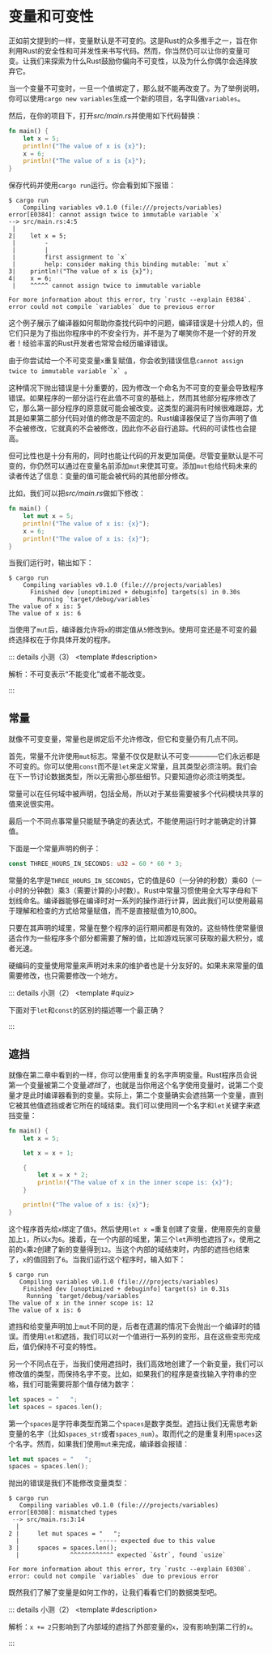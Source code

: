 <script setup>
import {
  QuizProvider,
  Quiz,
  RadioHolder,
  Radio,
  IsCompile,
  IsCompileText,
  Input
} from "../../components/quiz"

</script>

# 变量和可变性

正如前文提到的一样，变量默认是不可变的。这是Rust的众多推手之一，旨在你利用Rust的安全性和可并发性来书写代码。然而，你当然仍可以让你的变量可变。让我们来探索为什么Rust鼓励你偏向不可变性，以及为什么你偶尔会选择放弃它。

当一个变量不可变时，一旦一个值绑定了，那么就不能再改变了。为了举例说明，你可以使用`cargo new variables`生成一个新的项目，名字叫做`variables`。

然后，在你的项目下，打开*src/main.rs*并使用如下代码替换：

```rust
fn main() {
    let x = 5;
    println!("The value of x is {x}");
    x = 6;
    println!("The value of x is {x}");
}
```

保存代码并使用`cargo run`运行。你会看到如下报错：

```
$ cargo run
    Compiling variables v0.1.0 (file:///projects/variables)
error[E0384]: cannot assign twice to immutable variable `x`
--> src/main.rs:4:5
 |
2|    let x = 5;
 |        -
 |        |
 |        first assignment to `x`
 |        help: consider making this binding mutable: `mut x`
3|    println!("The value of x is {x}");
4|    x = 6;
 |    ^^^^^ cannot assign twice to immutable variable

For more information about this error, try `rustc --explain E0384`.
error could not compile `variables` due to previous error
```

这个例子展示了编译器如何帮助你查找代码中的问题，编译错误是十分烦人的，但它们只是为了指出你程序中的不安全行为，并不是为了嘲笑你不是一个好的开发者！经验丰富的Rust开发者也常常会经历编译错误。

由于你尝试给一个不可变变量`x`重复赋值，你会收到错误信息``cannot assign twice to immutable variable `x` ``。

这种情况下抛出错误是十分重要的，因为修改一个命名为不可变的变量会导致程序错误。如果程序的一部分运行在此值不可变的基础上，然而其他部分程序修改了它，那么第一部分程序的原意就可能会被改变。这类型的漏洞有时候很难跟踪，尤其是如果第二部分代码对值的修改是不固定的。Rust编译器保证了当你声明了值不会被修改，它就真的不会被修改，因此你不必自行追踪。代码的可读性也会提高。

但可比性也是十分有用的，同时也能让代码的开发更加简便。尽管变量默认是不可变的，你仍然可以通过在变量名前添加`mut`来使其可变。添加`mut`也给代码未来的读者传达了信息：变量的值可能会被代码的其他部分修改。

比如，我们可以把*src/main.rs*做如下修改：

```rust
fn main() {
    let mut x = 5;
    println!("The value of x is: {x}");
    x = 6;
    println!("The value of x is: {x}");
}
```

当我们运行时，输出如下：

```
$ cargo run
    Compiling variables v0.1.0 (file:///projects/variables)
      Finished dev [unoptimized + debuginfo] targets(s) in 0.30s
        Running `target/debug/variables`
The value of x is: 5
The value of x is: 6
```

当使用了`mut`后，编译器允许将`x`的绑定值从`5`修改到`6`。使用可变还是不可变的最终选择权在于你具体开发的程序。

::: details 小测（3）
<QuizProvider>
<Quiz>
<template #description>

解析：不可变表示“不能变化”或者不能改变。

</template>
<template #quiz>

以下哪一项对“变量x是不可变的”的描述最正确？

<RadioHolder>
<Radio label="x在赋值后不能被修改" answer />
<Radio label="在定义后，x最多只能被修改一次" />
<Radio label="x储存在内存中一片不可被修改的区域" />
<Radio label="你不能创建x的引用" />
</RadioHolder>

</template>
</Quiz>

<Quiz>
<template #description>

解析：比如，你可以使用如下代码创建一个可变变量：`let mut x = 1`。

</template>
<template #quiz>

在`let`后要使用什么关键字来标识一个变量是可变的？

<Input answer="mut" />

</template>
</Quiz>

<Quiz>
<template #quiz>

<IsCompileText />

```rust
fn main() {
    let x = 1;
    println!("{x}");
    x += 1;
    println!("{x}");
}
```

<IsCompile
  :answer="{ compiled: false }"
/>

</template>
</Quiz>
</QuizProvider>
:::

## 常量

就像不可变变量，常量也是绑定后不允许修改，但它和变量仍有几点不同。

首先，常量不允许使用`mut`标志。常量不仅仅是默认不可变————它们永远都是不可变的。你可以使用`const`而不是`let`来定义常量，且其类型必须注明。我们会在下一节讨论数据类型，所以无需担心那些细节。只要知道你必须注明类型。

常量可以在任何域中被声明，包括全局，所以对于某些需要被多个代码模块共享的值来说很实用。

最后一个不同点事常量只能赋予确定的表达式，不能使用运行时才能确定的计算值。

下面是一个常量声明的例子：

```rust
const THREE_HOURS_IN_SECONDS: u32 = 60 * 60 * 3;
```

常量的名字是`THREE_HOURS_IN_SECONDS`，它的值是60（一分钟的秒数）乘60（一小时的分钟数）乘3（需要计算的小时数）。Rust中常量习惯使用全大写字母和下划线命名。编译器能够在编译时对一系列的操作进行计算，因此我们可以使用最易于理解和检查的方式给常量赋值，而不是直接赋值为10,800。

只要在其声明的域里，常量在整个程序的运行期间都是有效的。这些特性使常量很适合作为一些程序多个部分都需要了解的值，比如游戏玩家可获取的最大积分，或者光速。

硬编码的变量使用常量来声明对未来的维护者也是十分友好的。如果未来常量的值需要修改，也只需要修改一个地方。

::: details 小测（2）
<QuizProvider>
<Quiz>
<template #quiz>

下面对于`let`和`const`的区别的描述哪一个最正确？

<RadioHolder>
<Radio label="如果一个常量没有使用大写蛇形命名法，编译器会报错" />
<Radio label="它们只是声明变量的不同方式，语义相同" />
<Radio label="const可以在全局声明，let只能在函数中声明" />
<Radio label="const只能赋值为字面量，不能用表达式赋值" />
</RadioHolder>

</template>
</Quiz>

<Quiz>
<template #description>

解析：`const`可以在函数外、使用规定的计算生命。

</template>
<template #quiz>

<IsCompileText />

```rust
const TWO: u32 = 1 + 1;
fn main() {
    println!("{TWO}");
}
```

<IsCompile
  :answer="{
    compiled: true,
    result: '2'
  }"
/>

</template>
</Quiz>
</QuizProvider>
:::

## 遮挡

就像在第二章中看到的一样，你可以使用重复的名字声明变量。Rust程序员会说第一个变量被第二个变量*遮挡*了，也就是当你用这个名字使用变量时，说第二个变量才是此时编译器看到的变量。实际上，第二个变量确实会遮挡第一个变量，直到它被其他值遮挡或者它所在的域结束。我们可以使用同一个名字和`let`关键字来遮挡变量：

```rust
fn main() {
    let x = 5;

    let x = x + 1;

    {
        let x = x * 2;
        println!("The value of x in the inner scope is: {x}");
    }

    println!("The value of x is: {x}");
}
```

这个程序首先给`x`绑定了值`5`。然后使用`let x =`重复创建了变量，使用原先的变量加上`1`，所以`x`为`6`。接着，在一个内部的域里，第三个`let`声明也遮挡了`x`，使用之前的`x`乘`2`创建了新的变量得到`12`。当这个内部的域结束时，内部的遮挡也结束了，`x`的值回到了`6`。当我们运行这个程序时，输入如下：

```
$ cargo run
   Compiling variables v0.1.0 (file:///projects/variables)
    Finished dev [unoptimized + debuginfo] target(s) in 0.31s
     Running `target/debug/variables`
The value of x in the inner scope is: 12
The value of x is: 6
```

遮挡和给变量声明加上`mut`不同的是，后者在遗漏的情况下会抛出一个编译时的错误。而使用`let`和遮挡，我们可以对一个值进行一系列的变形，且在这些变形完成后，值仍保持不可变的特性。

另一个不同点在于，当我们使用遮挡时，我们高效地创建了一个新变量，我们可以修改值的类型，而保持名字不变。比如，如果我们的程序是查找输入字符串的空格，我们可能需要将那个值存储为数字：

```rust
let spaces = "   ";
let spaces = spaces.len();
```

第一个`spaces`是字符串类型而第二个`spaces`是数字类型。遮挡让我们无需思考新变量的名字（比如`spaces_str`或者`spaces_num`）。取而代之的是重复利用`spaces`这个名字。然而，如果我们使用`mut`来完成，编译器会报错：

```rust
let mut spaces = "   ";
spaces = spaces.len();
```

抛出的错误是我们不能修改变量类型：

```
$ cargo run
   Compiling variables v0.1.0 (file:///projects/variables)
error[E0308]: mismatched types
 --> src/main.rs:3:14
  |
2 |     let mut spaces = "   ";
  |                      ----- expected due to this value
3 |     spaces = spaces.len();
  |              ^^^^^^^^^^^^ expected `&str`, found `usize`

For more information about this error, try `rustc --explain E0308`.
error: could not compile `variables` due to previous error
```

既然我们了解了变量是如何工作的，让我们看看它们的数据类型吧。

::: details 小测（2）
<QuizProvider>
<Quiz>
<template #description>

解析：`x += 2`只影响到了内部域的遮挡了外部变量的`x`，没有影响到第二行的`x`。

</template>
<template #quiz>

<IsCompileText />

```rust
fn main() {
    let mut x: u32 = 1;
    {
        let mut x = x;
        x += 2;
    }
    println!("{x}");
}
```

<IsCompile
  :answer="{
    compiled: true,
    result: '1'
  }"
/>

</template>
</Quiz>

<Quiz>
<template #description>

解析：变量不能被赋予和初始类型不同的值。

</template>
<template #quiz>

<IsCompileText />

```rust
fn main() {
    let mut x: u32 = 1;
    x = "Hello world";
    println!("{x}");
}
```

<IsCompile
  :answer="{
    compiled: false,
  }"
/>

</template>
</Quiz>
</QuizProvider>
:::
